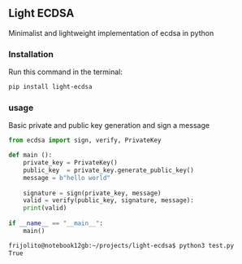 ## Light ECDSA

Minimalist and lightweight implementation of ecdsa in python

### Installation
Run this command in the terminal:
```bash
pip install light-ecdsa
```

### usage

Basic private and public key generation and sign a message

```python
from ecdsa import sign, verify, PrivateKey

def main ():
    private_key = PrivateKey()
    public_key  = private_key.generate_public_key() 
    message = b"hello world"
    
    signature = sign(private_key, message)
    valid = verify(public_key, signature, message):
    print(valid)
    
if __name__ == "__main__":
    main()
```

```bash
frijolito@notebook12gb:~/projects/light-ecdsa$ python3 test.py
True
```
